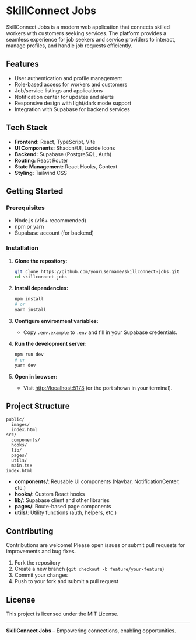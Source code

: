 # SkillConnect Jobs

SkillConnect Jobs is a modern web application that connects skilled workers with customers seeking services. The platform provides a seamless experience for job seekers and service providers to interact, manage profiles, and handle job requests efficiently.

## Features

- User authentication and profile management
- Role-based access for workers and customers
- Job/service listings and applications
- Notification center for updates and alerts
- Responsive design with light/dark mode support
- Integration with Supabase for backend services

## Tech Stack

- **Frontend:** React, TypeScript, Vite
- **UI Components:** Shadcn/UI, Lucide Icons
- **Backend:** Supabase (PostgreSQL, Auth)
- **Routing:** React Router
- **State Management:** React Hooks, Context
- **Styling:** Tailwind CSS

## Getting Started

### Prerequisites

- Node.js (v16+ recommended)
- npm or yarn
- Supabase account (for backend)

### Installation

1. **Clone the repository:**
   ```bash
   git clone https://github.com/yourusername/skillconnect-jobs.git
   cd skillconnect-jobs
   ```

2. **Install dependencies:**
   ```bash
   npm install
   # or
   yarn install
   ```

3. **Configure environment variables:**
   - Copy `.env.example` to `.env` and fill in your Supabase credentials.

4. **Run the development server:**
   ```bash
   npm run dev
   # or
   yarn dev
   ```

5. **Open in browser:**
   - Visit [http://localhost:5173](http://localhost:5173) (or the port shown in your terminal).

## Project Structure

```
public/
  images/
  index.html
src/
  components/
  hooks/
  lib/
  pages/
  utils/
  main.tsx
index.html
```

- **components/**: Reusable UI components (Navbar, NotificationCenter, etc.)
- **hooks/**: Custom React hooks
- **lib/**: Supabase client and other libraries
- **pages/**: Route-based page components
- **utils/**: Utility functions (auth, helpers, etc.)

## Contributing

Contributions are welcome! Please open issues or submit pull requests for improvements and bug fixes.

1. Fork the repository
2. Create a new branch (`git checkout -b feature/your-feature`)
3. Commit your changes
4. Push to your fork and submit a pull request

## License

This project is licensed under the MIT License.

---

**SkillConnect Jobs** – Empowering connections, enabling opportunities.


